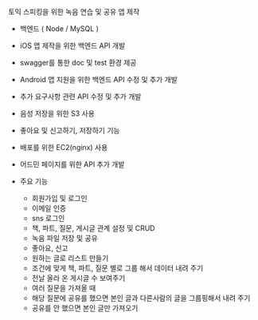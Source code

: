 토익 스피킹을 위한 녹음 연습 및 공유 앱 제작

- 백엔드 ( Node / MySQL )
- iOS 앱 제작을 위한 백엔드 API 개발
- swagger를 통한 doc 및 test 환경 제공
- Android 앱 지원을 위한 백엔드 API 수정 및 추가 개발
- 추가 요구사항 관련 API 수정 및 추가 개발
- 음성 저장을 위한 S3 사용
- 좋아요 및 신고하기, 저장하기 기능
- 배포를 위한 EC2(nginx) 사용
- 어드민 페이지를 위한 API 추가 개발

- 주요 기능
    - 회원가입 및 로그인
    - 이메일 인증
    - sns 로그인
    - 책, 파트, 질문, 게시글 관계 설정 및 CRUD
    - 녹음 파일 저장 및 공유
    - 좋아요, 신고
    - 원하는 글로 리스트 만들기
    - 조건에 맞게 책, 파트, 질문 별로 그룹 해서 데이터 내려 주기
    - 전날 올라 온 게시글 수 보여주기
    - 여러 질문을 가져올 때
    - 해당 질문에 공유를 했으면 본인 글과 다른사람의 글을 그룹핑해서 내려 주기
    - 공유를 안 했으면 본인 글만 가져오기
